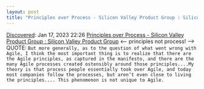 ```yaml
---
layout: post
title: "Principles over Process - Silicon Valley Product Group : Silicon Valley Product Group"
---
```

[Discovered](http://rolandtanglao.com/2020/07/29/p1-blogthis-checkvist-list-links-to-blog/): Jan 17, 2023 22:26 [Principles over Process - Silicon Valley Product Group : Silicon Valley Product Group](https://www.svpg.com/principles-over-process/) <-- principles not process! --> QUOTE: `But more generally, as to the question of what went wrong with Agile, I think the most important thing is to realize that there are the Agile principles, as captured in the manifesto, and there are the many Agile processes created ostensibly around those principles....My theory is that process people essentially took over Agile, and today most companies follow the processes, but aren’t even close to living the principles....
This phenomenon is not unique to Agile.`
